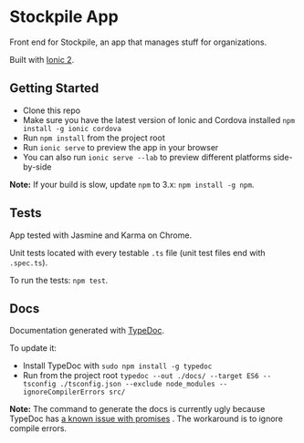# Stockpile App
Front end for Stockpile, an app that manages stuff for organizations.

Built with [Ionic 2](https://github.com/driftyco/ionic).

## Getting Started
- Clone this repo
- Make sure you have the latest version of Ionic and Cordova installed `npm install -g ionic cordova`
- Run `npm install` from the project root
- Run `ionic serve` to preview the app in your browser
- You can also run `ionic serve --lab` to preview different platforms side-by-side

**Note:** If your build is slow, update `npm` to 3.x: `npm install -g npm`.

## Tests
App tested with Jasmine and Karma on Chrome.

Unit tests located with every testable `.ts` file (unit test files end with `.spec.ts`).

To run the tests: `npm test`.

## Docs
Documentation generated with [TypeDoc](https://github.com/TypeStrong/typedoc).

To update it:
- Install TypeDoc with `sudo npm install -g typedoc`
- Run from the project root `typedoc --out ./docs/ --target ES6 --tsconfig ./tsconfig.json --exclude node_modules --ignoreCompilerErrors src/`

**Note:** The command to generate the docs is currently ugly because TypeDoc has [a known issue with promises](https://github.com/TypeStrong/typedoc/issues/327) . The workaround is to ignore compile errors.
